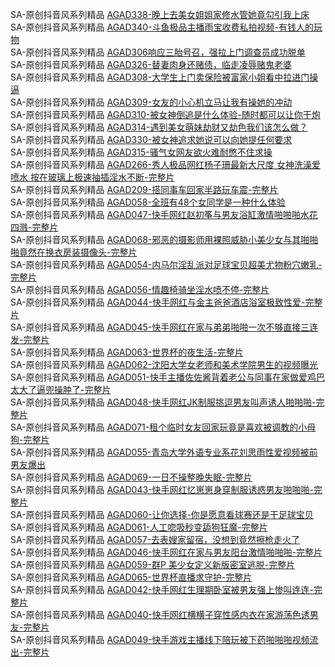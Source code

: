 SA-原创抖音风系列精品   [AGAD338-晚上去美女姐姐家修水管她竟勾引我上床](http://sagj.me/videoDetail/da5c2f406c0209ae.html)                
SA-原创抖音风系列精品   [AGAD340-斗鱼极品主播雨宝收费私拍视频-有钱人的玩物](http://sagj.me/videoDetail/3f977ee95325fc2e.html)            
SA-原创抖音风系列精品   [AGAD306响应三胎号召，强拉上门调查员成功脱单](http://sagj.me/videoDetail/1b161954c3c01ead.html)            
SA-原创抖音风系列精品   [AGAD326-替妻肉身还赌债，临走凌辱赌鬼老婆](http://sagj.me/videoDetail/2b2369ae40f3d2bd.html)             
SA-原创抖音风系列精品   [AGAD308-大学生上门卖保险被富家小姐看中拉进门操逼](http://sagj.me/videoDetail/bf1cab3c12c9afb3.html)     
SA-原创抖音风系列精品   [AGAD309-女友的小心机立马让我有操她的冲动](http://sagj.me/videoDetail/3851511268fe038c.html)      
SA-原创抖音风系列精品   [AGAD310-被女神倒追是什么体验-随时都可以让你干炮](http://sagj.me/videoDetail/37b64807c9420c3e.html)    
SA-原创抖音风系列精品   [AGAD314-遇到美女萌妹劫财又劫色我们该怎么做？](http://sagj.me/videoDetail/3f80a56ff4a8734b.html)       
SA-原创抖音风系列精品   [AGAD330-被女神追求她说可以向她提任何要求](http://sagj.me/videoDetail/1c0077de47f65dd8.html)    
SA-原创抖音风系列精品   [AGAD315-骚气女网友欲火难耐憋不住求操](http://sagj.me/videoDetail/9e44636e5596b2d8.html)    
SA-原创抖音风系列精品   [AGAD266-秀人极品网红杨子珊最新大尺度 女神洗澡爱喷水 按在玻璃上极速抽插淫水不断-完整片](http://sagj.me/videoDetail/f6d52441af75281b.html)   
SA-原创抖音风系列精品   [AGAD209-搭同事车回家半路玩车震-完整片](http://sagj.me/videoDetail/82a7fb16ab50dbea.html)     
SA-原创抖音风系列精品   [AGAD058-全班有48个女同学是一种什么体验](http://sagj.me/videoDetail/850513aee2f54056.html)      
SA-原创抖音风系列精品   [AGAD047-快手网红赵初筝与男友浴缸激情啪啪啪水花四溅-完整片](http://sagj.me/videoDetail/7e73a4bedcb0ed9f.html)    
SA-原创抖音风系列精品   [AGAD068-邪恶的摄影师用裸照威胁小美少女与其啪啪啪竟然在换衣房装摄像头-完整片](http://sagj.me/videoDetail/ad83f496e743867f.html)    
SA-原创抖音风系列精品   [AGAD054-内马尔淫乱派对足球宝贝超美尤物粉穴嫩乳-完整片](http://sagj.me/videoDetail/a7c98e0cde3ddba0.html)   
SA-原创抖音风系列精品   [AGAD056-情趣椅骑坐淫水喷不停-完整片](http://sagj.me/videoDetail/95a9eda9ed946204.html)        
SA-原创抖音风系列精品   [AGAD044-快手网红与金主爸爸酒店浴室极致性爱-完整片](http://sagj.me/videoDetail/6d8f1e99c66674b9.html)       
SA-原创抖音风系列精品   [AGAD045-快手网红在家与弟弟啪啪一次不够直接三连发-完整片](http://sagj.me/videoDetail/41af7649f639c27a.html)       
SA-原创抖音风系列精品   [AGAD063-世界杯的夜生活-完整片](http://sagj.me/videoDetail/3f6342e5a89c9df7.html)              
SA-原创抖音风系列精品   [AGAD062-沈阳大学女老师和美术学院男生的视频曝光](http://sagj.me/videoDetail/342287fd5d7ed6c5.html)       
SA-原创抖音风系列精品   [AGAD051-快手主播佐佐酱背着老公与同事在家做爱鸡巴太大了逼兜操肿了-完整片](http://sagj.me/videoDetail/255886094b742ba5.html)       
SA-原创抖音风系列精品   [AGAD048-快手网红JK制服挑逗男友叫声诱人啪啪啪-完整片](http://sagj.me/videoDetail/f9af584d5192508d.html)       
SA-原创抖音风系列精品   [AGAD071-租个临时女友回家玩竟是喜欢被调教的小母狗-完整片](http://sagj.me/videoDetail/ebdd71025dd5a53c.html)       
SA-原创抖音风系列精品   [AGAD055-青岛大学外语专业系花刘思雨性爱视频被前男友爆出](http://sagj.me/videoDetail/fceaceb7d816371a.html)       
SA-原创抖音风系列精品   [AGAD069-一日不操整晚失眠-完整片](http://sagj.me/videoDetail/961a77e35f6bec14.html)       
SA-原创抖音风系列精品   [AGAD043-快手网红忆崽崽身穿制服诱惑男友啪啪啪-完整片](http://sagj.me/videoDetail/13ea8c0745f8def1.html)       
SA-原创抖音风系列精品   [AGAD060-让你选择-你是愿意看球赛还是干足球宝贝](http://sagj.me/videoDetail/4f80a106c3e69edb.html)       
SA-原创抖音风系列精品   [AGAD061-人工唿吸秒变舔狗狂魔-完整片](http://sagj.me/videoDetail/cc738ae1f007c731.html)         
SA-原创抖音风系列精品   [AGAD057-去表嫂家留宿，没想到竟然擦枪走火了](http://sagj.me/videoDetail/c311f31e0b269d8c.html)       
SA-原创抖音风系列精品   [AGAD046-快手网红在家与男友阳台激情啪啪啪-完整片](http://sagj.me/videoDetail/c137173132114861.html)       
SA-原创抖音风系列精品   [AGAD059-群P 美少女定义新版密室逃脱-完整片](http://sagj.me/videoDetail/bdfef24e6762c351.html)       
SA-原创抖音风系列精品   [AGAD065-世界杯直播求守护-完整片](http://sagj.me/videoDetail/495b9af9c2d77d21.html)       
SA-原创抖音风系列精品   [AGAD042-快手网红生理期卧室被男友强上惨叫连连-完整片](http://sagj.me/videoDetail/8a0a30f91dc71e3b.html)    
SA-原创抖音风系列精品   [AGAD040-快手网红横横子穿性感内衣在家游荡色诱男友-完整片](http://sagj.me/videoDetail/7636b8acad4ac903.html)    
SA-原创抖音风系列精品   [AGAD049-快手游戏主播线下陪玩被下药啪啪啪视频流出-完整片](http://sagj.me/videoDetail/24d3634d77bba2a5.html)      
